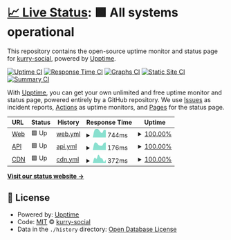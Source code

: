 # [📈 Live Status](https://status.kurry.social): <!--live status--> **🟩 All systems operational**

This repository contains the open-source uptime monitor and status page for [kurry-social](https://status.kurry.social), powered by [Upptime](https://github.com/upptime/upptime).

[![Uptime CI](https://github.com/kurry-social/ServerStatus/workflows/Uptime%20CI/badge.svg)](https://github.com/kurry-social/ServerStatus/actions?query=workflow%3A%22Uptime+CI%22)
[![Response Time CI](https://github.com/kurry-social/ServerStatus/workflows/Response%20Time%20CI/badge.svg)](https://github.com/kurry-social/ServerStatus/actions?query=workflow%3A%22Response+Time+CI%22)
[![Graphs CI](https://github.com/kurry-social/ServerStatus/workflows/Graphs%20CI/badge.svg)](https://github.com/kurry-social/ServerStatus/actions?query=workflow%3A%22Graphs+CI%22)
[![Static Site CI](https://github.com/kurry-social/ServerStatus/workflows/Static%20Site%20CI/badge.svg)](https://github.com/kurry-social/ServerStatus/actions?query=workflow%3A%22Static+Site+CI%22)
[![Summary CI](https://github.com/kurry-social/ServerStatus/workflows/Summary%20CI/badge.svg)](https://github.com/kurry-social/ServerStatus/actions?query=workflow%3A%22Summary+CI%22)

With [Upptime](https://upptime.js.org), you can get your own unlimited and free uptime monitor and status page, powered entirely by a GitHub repository. We use [Issues](https://github.com/kurry-social/ServerStatus/issues) as incident reports, [Actions](https://github.com/kurry-social/ServerStatus/actions) as uptime monitors, and [Pages](https://status.kurry.social) for the status page.

<!--start: status pages-->
<!-- This summary is generated by Upptime (https://github.com/upptime/upptime) -->
<!-- Do not edit this manually, your changes will be overwritten -->
<!-- prettier-ignore -->
| URL | Status | History | Response Time | Uptime |
| --- | ------ | ------- | ------------- | ------ |
| <img alt="" src="https://icons.duckduckgo.com/ip3/kurry.social.ico" height="13"> [Web](https://kurry.social/about) | 🟩 Up | [web.yml](https://github.com/kurry-social/ServerStatus/commits/HEAD/history/web.yml) | <details><summary><img alt="Response time graph" src="./graphs/web/response-time-week.png" height="20"> 744ms</summary><br><a href="https://status.kurry.social/history/web"><img alt="Response time 699" src="https://img.shields.io/endpoint?url=https%3A%2F%2Fraw.githubusercontent.com%2Fkurry-social%2FServerStatus%2FHEAD%2Fapi%2Fweb%2Fresponse-time.json"></a><br><a href="https://status.kurry.social/history/web"><img alt="24-hour response time 894" src="https://img.shields.io/endpoint?url=https%3A%2F%2Fraw.githubusercontent.com%2Fkurry-social%2FServerStatus%2FHEAD%2Fapi%2Fweb%2Fresponse-time-day.json"></a><br><a href="https://status.kurry.social/history/web"><img alt="7-day response time 744" src="https://img.shields.io/endpoint?url=https%3A%2F%2Fraw.githubusercontent.com%2Fkurry-social%2FServerStatus%2FHEAD%2Fapi%2Fweb%2Fresponse-time-week.json"></a><br><a href="https://status.kurry.social/history/web"><img alt="30-day response time 751" src="https://img.shields.io/endpoint?url=https%3A%2F%2Fraw.githubusercontent.com%2Fkurry-social%2FServerStatus%2FHEAD%2Fapi%2Fweb%2Fresponse-time-month.json"></a><br><a href="https://status.kurry.social/history/web"><img alt="1-year response time 699" src="https://img.shields.io/endpoint?url=https%3A%2F%2Fraw.githubusercontent.com%2Fkurry-social%2FServerStatus%2FHEAD%2Fapi%2Fweb%2Fresponse-time-year.json"></a></details> | <details><summary><a href="https://status.kurry.social/history/web">100.00%</a></summary><a href="https://status.kurry.social/history/web"><img alt="All-time uptime 100.00%" src="https://img.shields.io/endpoint?url=https%3A%2F%2Fraw.githubusercontent.com%2Fkurry-social%2FServerStatus%2FHEAD%2Fapi%2Fweb%2Fuptime.json"></a><br><a href="https://status.kurry.social/history/web"><img alt="24-hour uptime 100.00%" src="https://img.shields.io/endpoint?url=https%3A%2F%2Fraw.githubusercontent.com%2Fkurry-social%2FServerStatus%2FHEAD%2Fapi%2Fweb%2Fuptime-day.json"></a><br><a href="https://status.kurry.social/history/web"><img alt="7-day uptime 100.00%" src="https://img.shields.io/endpoint?url=https%3A%2F%2Fraw.githubusercontent.com%2Fkurry-social%2FServerStatus%2FHEAD%2Fapi%2Fweb%2Fuptime-week.json"></a><br><a href="https://status.kurry.social/history/web"><img alt="30-day uptime 100.00%" src="https://img.shields.io/endpoint?url=https%3A%2F%2Fraw.githubusercontent.com%2Fkurry-social%2FServerStatus%2FHEAD%2Fapi%2Fweb%2Fuptime-month.json"></a><br><a href="https://status.kurry.social/history/web"><img alt="1-year uptime 100.00%" src="https://img.shields.io/endpoint?url=https%3A%2F%2Fraw.githubusercontent.com%2Fkurry-social%2FServerStatus%2FHEAD%2Fapi%2Fweb%2Fuptime-year.json"></a></details>
| <img alt="" src="https://icons.duckduckgo.com/ip3/kurry.social.ico" height="13"> [API](https://kurry.social/api/v2/instance) | 🟩 Up | [api.yml](https://github.com/kurry-social/ServerStatus/commits/HEAD/history/api.yml) | <details><summary><img alt="Response time graph" src="./graphs/api/response-time-week.png" height="20"> 176ms</summary><br><a href="https://status.kurry.social/history/api"><img alt="Response time 186" src="https://img.shields.io/endpoint?url=https%3A%2F%2Fraw.githubusercontent.com%2Fkurry-social%2FServerStatus%2FHEAD%2Fapi%2Fapi%2Fresponse-time.json"></a><br><a href="https://status.kurry.social/history/api"><img alt="24-hour response time 221" src="https://img.shields.io/endpoint?url=https%3A%2F%2Fraw.githubusercontent.com%2Fkurry-social%2FServerStatus%2FHEAD%2Fapi%2Fapi%2Fresponse-time-day.json"></a><br><a href="https://status.kurry.social/history/api"><img alt="7-day response time 176" src="https://img.shields.io/endpoint?url=https%3A%2F%2Fraw.githubusercontent.com%2Fkurry-social%2FServerStatus%2FHEAD%2Fapi%2Fapi%2Fresponse-time-week.json"></a><br><a href="https://status.kurry.social/history/api"><img alt="30-day response time 178" src="https://img.shields.io/endpoint?url=https%3A%2F%2Fraw.githubusercontent.com%2Fkurry-social%2FServerStatus%2FHEAD%2Fapi%2Fapi%2Fresponse-time-month.json"></a><br><a href="https://status.kurry.social/history/api"><img alt="1-year response time 186" src="https://img.shields.io/endpoint?url=https%3A%2F%2Fraw.githubusercontent.com%2Fkurry-social%2FServerStatus%2FHEAD%2Fapi%2Fapi%2Fresponse-time-year.json"></a></details> | <details><summary><a href="https://status.kurry.social/history/api">100.00%</a></summary><a href="https://status.kurry.social/history/api"><img alt="All-time uptime 100.00%" src="https://img.shields.io/endpoint?url=https%3A%2F%2Fraw.githubusercontent.com%2Fkurry-social%2FServerStatus%2FHEAD%2Fapi%2Fapi%2Fuptime.json"></a><br><a href="https://status.kurry.social/history/api"><img alt="24-hour uptime 100.00%" src="https://img.shields.io/endpoint?url=https%3A%2F%2Fraw.githubusercontent.com%2Fkurry-social%2FServerStatus%2FHEAD%2Fapi%2Fapi%2Fuptime-day.json"></a><br><a href="https://status.kurry.social/history/api"><img alt="7-day uptime 100.00%" src="https://img.shields.io/endpoint?url=https%3A%2F%2Fraw.githubusercontent.com%2Fkurry-social%2FServerStatus%2FHEAD%2Fapi%2Fapi%2Fuptime-week.json"></a><br><a href="https://status.kurry.social/history/api"><img alt="30-day uptime 100.00%" src="https://img.shields.io/endpoint?url=https%3A%2F%2Fraw.githubusercontent.com%2Fkurry-social%2FServerStatus%2FHEAD%2Fapi%2Fapi%2Fuptime-month.json"></a><br><a href="https://status.kurry.social/history/api"><img alt="1-year uptime 100.00%" src="https://img.shields.io/endpoint?url=https%3A%2F%2Fraw.githubusercontent.com%2Fkurry-social%2FServerStatus%2FHEAD%2Fapi%2Fapi%2Fuptime-year.json"></a></details>
| <img alt="" src="https://icons.duckduckgo.com/ip3/cdn01.kurry.gallery.ico" height="13"> [CDN](https://cdn01.kurry.gallery/site_uploads/files/000/000/003/@1x/f0cbefc3a0fb23d4.png) | 🟩 Up | [cdn.yml](https://github.com/kurry-social/ServerStatus/commits/HEAD/history/cdn.yml) | <details><summary><img alt="Response time graph" src="./graphs/cdn/response-time-week.png" height="20"> 372ms</summary><br><a href="https://status.kurry.social/history/cdn"><img alt="Response time 340" src="https://img.shields.io/endpoint?url=https%3A%2F%2Fraw.githubusercontent.com%2Fkurry-social%2FServerStatus%2FHEAD%2Fapi%2Fcdn%2Fresponse-time.json"></a><br><a href="https://status.kurry.social/history/cdn"><img alt="24-hour response time 231" src="https://img.shields.io/endpoint?url=https%3A%2F%2Fraw.githubusercontent.com%2Fkurry-social%2FServerStatus%2FHEAD%2Fapi%2Fcdn%2Fresponse-time-day.json"></a><br><a href="https://status.kurry.social/history/cdn"><img alt="7-day response time 372" src="https://img.shields.io/endpoint?url=https%3A%2F%2Fraw.githubusercontent.com%2Fkurry-social%2FServerStatus%2FHEAD%2Fapi%2Fcdn%2Fresponse-time-week.json"></a><br><a href="https://status.kurry.social/history/cdn"><img alt="30-day response time 349" src="https://img.shields.io/endpoint?url=https%3A%2F%2Fraw.githubusercontent.com%2Fkurry-social%2FServerStatus%2FHEAD%2Fapi%2Fcdn%2Fresponse-time-month.json"></a><br><a href="https://status.kurry.social/history/cdn"><img alt="1-year response time 340" src="https://img.shields.io/endpoint?url=https%3A%2F%2Fraw.githubusercontent.com%2Fkurry-social%2FServerStatus%2FHEAD%2Fapi%2Fcdn%2Fresponse-time-year.json"></a></details> | <details><summary><a href="https://status.kurry.social/history/cdn">100.00%</a></summary><a href="https://status.kurry.social/history/cdn"><img alt="All-time uptime 100.00%" src="https://img.shields.io/endpoint?url=https%3A%2F%2Fraw.githubusercontent.com%2Fkurry-social%2FServerStatus%2FHEAD%2Fapi%2Fcdn%2Fuptime.json"></a><br><a href="https://status.kurry.social/history/cdn"><img alt="24-hour uptime 100.00%" src="https://img.shields.io/endpoint?url=https%3A%2F%2Fraw.githubusercontent.com%2Fkurry-social%2FServerStatus%2FHEAD%2Fapi%2Fcdn%2Fuptime-day.json"></a><br><a href="https://status.kurry.social/history/cdn"><img alt="7-day uptime 100.00%" src="https://img.shields.io/endpoint?url=https%3A%2F%2Fraw.githubusercontent.com%2Fkurry-social%2FServerStatus%2FHEAD%2Fapi%2Fcdn%2Fuptime-week.json"></a><br><a href="https://status.kurry.social/history/cdn"><img alt="30-day uptime 100.00%" src="https://img.shields.io/endpoint?url=https%3A%2F%2Fraw.githubusercontent.com%2Fkurry-social%2FServerStatus%2FHEAD%2Fapi%2Fcdn%2Fuptime-month.json"></a><br><a href="https://status.kurry.social/history/cdn"><img alt="1-year uptime 100.00%" src="https://img.shields.io/endpoint?url=https%3A%2F%2Fraw.githubusercontent.com%2Fkurry-social%2FServerStatus%2FHEAD%2Fapi%2Fcdn%2Fuptime-year.json"></a></details>

<!--end: status pages-->

[**Visit our status website →**](https://status.kurry.social)

## 📄 License

- Powered by: [Upptime](https://github.com/upptime/upptime)
- Code: [MIT](./LICENSE) © [kurry-social](https://status.kurry.social)
- Data in the `./history` directory: [Open Database License](https://opendatacommons.org/licenses/odbl/1-0/)
